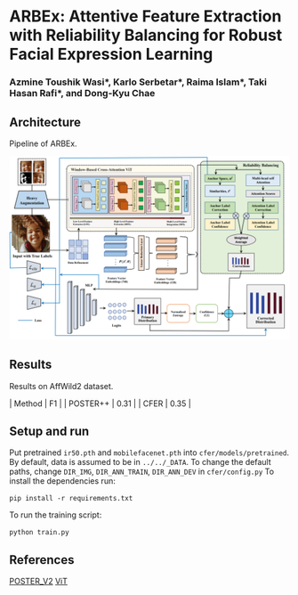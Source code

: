 # ARBEx: Attentive Feature Extraction with Reliability Balancing for Robust Facial Expression Learning
### Azmine Toushik Wasi*, Karlo Serbetar*, Raima Islam*, Taki Hasan Rafi*, and Dong-Kyu Chae

## Architecture
 Pipeline of ARBEx.
<p align="center">
  <img src="Images/Figure.PNG" width="700"/>
</p>

## Results
Results on AffWild2 dataset.

| Method   | F1   |
| POSTER++ | 0.31 |
| CFER     | 0.35 |

## Setup and run
Put pretrained `ir50.pth` and `mobilefacenet.pth` into `cfer/models/pretrained`.
By default, data is assumed to be in `../../_DATA`.
To change the default paths, change `DIR_IMG`, `DIR_ANN_TRAIN`, `DIR_ANN_DEV` in `cfer/config.py`
To install the dependencies run:
```
pip install -r requirements.txt
```
To run the training script:
```
python train.py
```

## References
[POSTER_V2](https://github.com/talented-q/poster_v2)
[ViT](https://github.com/huggingface/pytorch-image-models)
